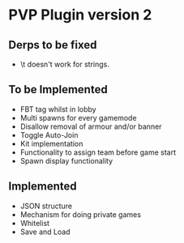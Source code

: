 PVP Plugin version 2
===========
## Derps to be fixed
* \t doesn't work for strings.
## To be Implemented
* FBT tag whilst in lobby  
* Multi spawns for every gamemode
* Disallow removal of armour and/or banner
* Toggle Auto-Join
* Kit implementation
* Functionality to assign team before game start
* Spawn display functionality

## Implemented
* JSON structure
* Mechanism for doing private games
* Whitelist
* Save and Load